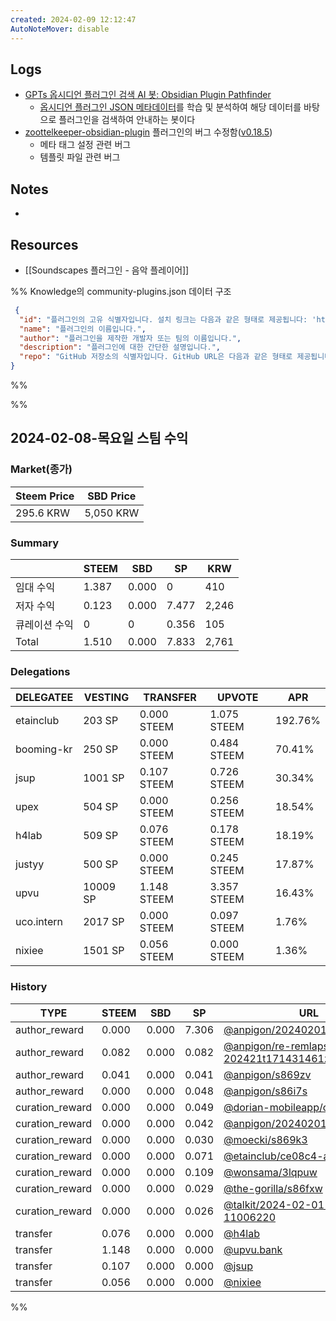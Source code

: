 ```yaml
---
created: 2024-02-09 12:12:47
AutoNoteMover: disable
---
```


## Logs
- [GPTs 옵시디언 플러그인 검색 AI 봇: Obsidian Plugin Pathfinder](https://chat.openai.com/g/g-ucZJ9aP3Z-obsidian-plugin-pathfinder)
	- [옵시디언 플러그인 JSON 메타데이터](https://github.com/obsidianmd/obsidian-releases/blob/master/community-plugins.json)를 학습 및 분석하여 해당 데이터를 바탕으로 플러그인을 검색하여 안내하는 봇이다
- [zoottelkeeper-obsidian-plugin](https://github.com/anpigon/zoottelkeeper-obsidian-plugin) 플러그인의 버그 수정함([v0.18.5](https://github.com/anpigon/zoottelkeeper-obsidian-plugin/releases/tag/0.18.5))
	- 메타 태그 설정 관련 버그
	- 템플릿 파일 관련 버그

## Notes
-

## Resources
- [[Soundscapes 플러그인 - 음악 플레이어]]


%%
Knowledge의 community-plugins.json 데이터 구조
```json
 {
  "id": "플러그인의 고유 식별자입니다. 설치 링크는 다음과 같은 형태로 제공됩니다: 'https://obsidian.md/plugins?id=$id'",
  "name": "플러그인의 이름입니다.",
  "author": "플러그인을 제작한 개발자 또는 팀의 이름입니다.",
  "description": "플러그인에 대한 간단한 설명입니다.",
  "repo": "GitHub 저장소의 식별자입니다. GitHub URL은 다음과 같은 형태로 제공됩니다: 'https://github.com/$repo'"
}
```
%%

%%

## 2024-02-08-목요일 스팀 수익

### Market(종가)
| Steem Price | SBD Price |
| --- | --- |
| 295.6 KRW | 5,050 KRW |

### Summary
| | STEEM | SBD | SP | KRW |
| --- | --- | --- | --- |--- |
| 임대 수익 | 1.387 | 0.000 | 0 | 410 |
| 저자 수익 | 0.123 | 0.000 | 7.477 | 2,246 |
| 큐레이션 수익 | 0 | 0 | 0.356 | 105 |
| Total | 1.510 | 0.000 | 7.833 | 2,761 |

### Delegations
| DELEGATEE | VESTING | TRANSFER | UPVOTE | APR |
| --- | --- | --- | --- | --- |
| etainclub | 203 SP | 0.000 STEEM | 1.075 STEEM | 192.76% |
| booming-kr | 250 SP | 0.000 STEEM | 0.484 STEEM | 70.41% |
| jsup | 1001 SP | 0.107 STEEM | 0.726 STEEM | 30.34% |
| upex | 504 SP | 0.000 STEEM | 0.256 STEEM | 18.54% |
| h4lab | 509 SP | 0.076 STEEM | 0.178 STEEM | 18.19% |
| justyy | 500 SP | 0.000 STEEM | 0.245 STEEM | 17.87% |
| upvu | 10009 SP | 1.148 STEEM | 3.357 STEEM | 16.43% |
| uco.intern | 2017 SP | 0.000 STEEM | 0.097 STEEM | 1.76% |
| nixiee | 1501 SP | 0.056 STEEM | 0.000 STEEM | 1.36% |

### History
| TYPE | STEEM | SBD | SP | URL |
| --- | --- | --- | --- | --- |
| author_reward | 0.000 | 0.000 | 7.306 | [@anpigon/20240201t080738740z](https://steemit.com/@anpigon/20240201t080738740z) |
| author_reward | 0.082 | 0.000 | 0.082 | [@anpigon/re-remlaps-202421t171431461z](https://steemit.com/@anpigon/re-remlaps-202421t171431461z) |
| author_reward | 0.041 | 0.000 | 0.041 | [@anpigon/s869zv](https://steemit.com/@anpigon/s869zv) |
| author_reward | 0.000 | 0.000 | 0.048 | [@anpigon/s86i7s](https://steemit.com/@anpigon/s86i7s) |
| curation_reward | 0.000 | 0.000 | 0.049 | [@dorian-mobileapp/c6fd04](https://steemit.com/@dorian-mobileapp/c6fd04) |
| curation_reward | 0.000 | 0.000 | 0.042 | [@anpigon/20240201t080738740z](https://steemit.com/@anpigon/20240201t080738740z) |
| curation_reward | 0.000 | 0.000 | 0.030 | [@moecki/s869k3](https://steemit.com/@moecki/s869k3) |
| curation_reward | 0.000 | 0.000 | 0.071 | [@etainclub/ce08c4-ai](https://steemit.com/@etainclub/ce08c4-ai) |
| curation_reward | 0.000 | 0.000 | 0.109 | [@wonsama/3lqpuw](https://steemit.com/@wonsama/3lqpuw) |
| curation_reward | 0.000 | 0.000 | 0.029 | [@the-gorilla/s86fxw](https://steemit.com/@the-gorilla/s86fxw) |
| curation_reward | 0.000 | 0.000 | 0.026 | [@talkit/2024-02-01-1-11006220](https://steemit.com/@talkit/2024-02-01-1-11006220) |
| transfer | 0.076 | 0.000 | 0.000 | [@h4lab](https://steemit.com/@h4lab) |
| transfer | 1.148 | 0.000 | 0.000 | [@upvu.bank](https://steemit.com/@upvu.bank) |
| transfer | 0.107 | 0.000 | 0.000 | [@jsup](https://steemit.com/@jsup) |
| transfer | 0.056 | 0.000 | 0.000 | [@nixiee](https://steemit.com/@nixiee) |

%%
